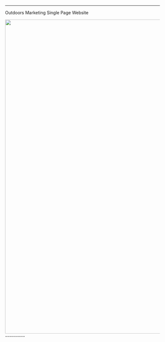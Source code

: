 -----------------
Outdoors Marketing Single Page Website

<img src="https://onedrive.live.com/embed?resid=DEB0002FC4BFD90D%2143245&authkey=%21AMlVY4sxZ1tFLs0&height=1024" width="auto" height="1024" />----------
